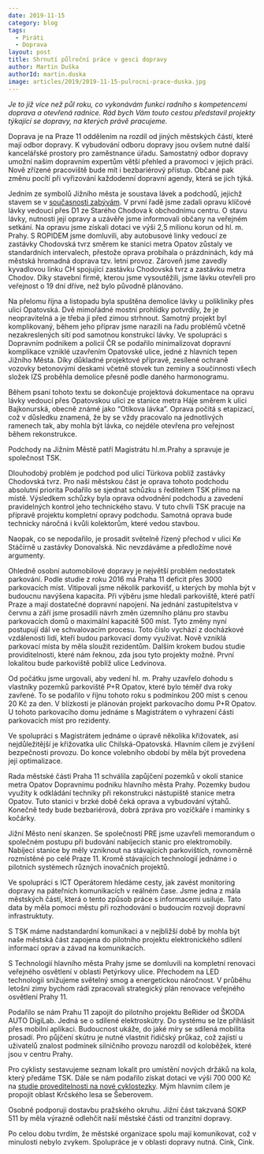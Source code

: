 ```yaml
---
date: 2019-11-15
category: blog
tags: 
  - Piráti 
  - Doprava
layout: post
title: Shrnutí půlroční práce v gesci dopravy
author: Martin Duška
authorId: martin.duska
image: articles/2019/2019-11-15-pulrocni-prace-duska.jpg
---
```


*Je to již více než půl roku, co vykonávám funkci radního s kompetencemi doprava a otevřená radnice. Rád bych Vám touto cestou představil projekty týkající se dopravy, na kterých právě pracujeme.*

Doprava je na Praze 11 oddělením na rozdíl od jiných městských částí, které mají odbor dopravy. K vybudování odboru dopravy jsou ovšem nutné další kancelářské prostory pro zaměstnance úřadu. Samostatný odbor dopravy umožní našim dopravním expertům větší přehled a pravomoci v jejich práci. Nově zřízené pracoviště bude mít i bezbariérový přístup. Občané pak změnu pocítí při vyřizování každodenní dopravní agendy, která se jich týká.


Jedním ze symbolů Jižního města je soustava lávek a podchodů, jejichž stavem se v [současnosti zabývám](https://praha11.pirati.cz/tiskove-zpravy/mostni-prohlidka/). V první řadě jsme zadali opravu klíčové lávky vedoucí přes D1 ze Starého Chodova k obchodnímu centru. O stavu lávky, nutnosti její opravy a uzávěře jsme informovali občany na veřejném setkání. Na opravu jsme získali dotaci ve výši 2,5 milionu korun od hl. m. Prahy. S ROPIDEM jsme domluvili, aby autobusové linky vedoucí ze zastávky Chodovská tvrz směrem ke stanici metra Opatov zůstaly ve standardních intervalech, přestože oprava probíhala o prázdninách, kdy má městská hromadná doprava tzv. letní provoz. Zároveň jsme zavedly kyvadlovou linku CH spojující zastávku Chodovská tvrz a zastávku metra Chodov. Díky stavební firmě, kterou jsme vysoutěžili, jsme lávku otevřeli pro veřejnost o 19 dní dříve, než bylo původně plánováno.

Na přelomu října a listopadu byla spuštěna demolice lávky u polikliniky přes ulici Opatovská. Dvě mimořádné mostní prohlídky potvrdily, že je neopravitelná a je třeba ji před zimou strhnout. Samotný projekt byl komplikovaný, během jeho příprav jsme narazili na řadu problémů včetně nezakreslených sítí pod samotnou konstrukcí lávky. Ve spolupráci s Dopravním podnikem a policií ČR se podařilo minimalizovat dopravní komplikace vzniklé uzavřením Opatovské ulice, jedné z hlavních tepen Jižního Města. Díky důkladné projektové přípravě, zesílené ochraně vozovky betonovými deskami včetně stovek tun zeminy a součinnosti všech složek IZS proběhla demolice přesně podle daného harmonogramu.

Během psaní tohoto textu se dokončuje projektová dokumentace na opravu lávky vedoucí přes Opatovskou ulici ze stanice metra Háje směrem k ulici Bajkonurská, obecně známé jako “Otíkova lávka”. Oprava počítá s etapizací, což v důsledku znamená, že by se vždy pracovalo na jednotlivých ramenech tak, aby mohla být lávka, co nejdéle otevřena pro veřejnost během rekonstrukce.


Podchody na Jižním Městě patří Magistrátu hl.m.Prahy a spravuje je společnost TSK.  

Dlouhodobý problém je podchod pod ulicí Türkova poblíž zastávky Chodovská tvrz. Pro naši městskou část je oprava tohoto podchodu absolutní priorita Podařilo se sjednat schůzku s ředitelem TSK přímo na místě. Výsledkem schůzky byla oprava odvodnění podchodu a zavedení pravidelných kontrol jeho technického stavu. V tuto chvíli TSK pracuje na přípravě projektu kompletní opravy podchodu. Samotná oprava bude technicky náročná i kvůli kolektorům, které vedou stavbou.

Naopak, co se nepodařilo, je prosadit světelně řízený přechod v ulici Ke Stáčírně u zastávky Donovalská. Nic nevzdáváme a předložíme nové argumenty.

Ohledně osobní automobilové dopravy je největší problém nedostatek parkování. Podle studie z roku 2016 má Praha 11 deficit přes 3000 parkovacích míst. Vitipovali jsme několik parkovišť, u kterých by mohla být v budoucnu navýšena kapacita. Při výběru jsme hledali parkoviště, které patří Praze a mají dostatečné dopravní napojení. Na jednání zastupitelstva v červnu a září jsme prosadili návrh změn územního plánu pro stavbu parkovacích domů o maximální kapacitě 500 míst. Tyto změny nyní postupují dál ve schvalovacím procesu. Toto číslo vychází z docházkové vzdálenosti lidí, kteří budou parkovací domy využívat. Nově vzniklá parkovací místa by měla sloužit rezidentům. Dalším krokem budou studie providitelnosti, které nám řeknou, zda jsou tyto projekty možné. První lokalitou bude parkoviště poblíž ulice Ledvinova.

Od počátku jsme urgovali, aby vedení hl. m. Prahy uzavřelo dohodu s vlastníky pozemků parkoviště P+R Opatov, které bylo téměř dva roky zavřené. To se podařilo v říjnu tohoto roku s podmínkou 200 míst s cenou 20 Kč za den. V blízkosti  je plánován projekt parkovacího domu P+R Opatov. U tohoto parkovacího domu jednáme s Magistrátem o vyhrazení části parkovacích míst pro rezidenty.

Ve spolupráci s Magistrátem jednáme o úpravě několika křižovatek, asi nejdůležitější je křižovatka ulic Chilská-Opatovská. Hlavním cílem je zvýšení bezpečnosti provozu. Do konce volebního období by měla být provedena její optimalizace. 

Rada městské části Praha 11 schválila zapůjčení pozemků v okolí stanice metra Opatov Dopravnímu podniku hlavního města Prahy. Pozemky budou využity k odkládání techniky při rekonstrukci nástupiště stanice metra Opatov. Tuto stanici v brzké době čeká oprava a vybudování výtahů. Konečně tedy bude bezbariérová, dobrá zpráva pro vozíčkáře i maminky s kočárky.

Jižní Město není skanzen. Se společností PRE jsme uzavřeli memorandum o společném postupu při budování nabíjecích stanic pro elektromobily. Nabíjecí stanice by měly vzniknout na stávajících parkovištích, rovnoměrně rozmístěné po celé Praze 11. Kromě stávajících technologií jednáme i o pilotních systémech různých inovačních projektů.

Ve spolupráci s ICT Operátorem hledáme cesty, jak zavést monitoring dopravy na páteřních komunikacích v reálném čase. Jsme jedna z mála městských částí, která o tento způsob práce s informacemi usiluje. Tato data by měla pomoci městu při rozhodování o budoucím rozvoji dopravní infrastruktuty.

S TSK máme nadstandardní komunikaci a v nejbližší době by mohla být naše městská část zapojena do pilotního projektu elektronického sdílení informací oprav a závad na komunikacích.

S Technologií hlavního města Prahy jsme se domluvili na kompletní renovaci veřejného osvětlení v oblasti Petýrkovy ulice. Přechodem na LED technologii snižujeme světelný smog a energetickou náročnost. V průběhu letošní zimy bychom rádi zpracovali strategický plán renovace veřejného osvětlení Prahy 11.

Podařilo se nám Prahu 11 zapojit do pilotního projektu BeRider od ŠKODA AUTO DigiLab. Jedná se o sdílené elektroskútry. Do systému se lze přihlásit přes mobilní aplikaci. Budoucnost ukáže, do jaké míry se sdílená mobilita prosadí.  Pro půjčení skútru je nutné vlastnit řidičský průkaz, což zajistí u uživatelů znalost podmínek silničního provozu narozdíl od koloběžek, které jsou v centru Prahy.

Pro cyklisty sestavujeme seznam lokalit pro umístění nových držáků na kola, který předáme TSK. Dále se nám podařilo získat dotaci ve výši 700 000 Kč na [studie proveditelnosti na nové cyklostezky](https://praha11.pirati.cz/tiskove-zpravy/cyklistika/). Mým hlavním cílem je propojit oblast Krčského lesa se Šeberovem. 

Osobně podporuji dostavbu pražského okruhu. Jižní část takzvaná SOKP 511 by měla výrazně odlehčit naší městské části od tranzitní dopravy.

Po celou dobu tvrdím, že městské organizace spolu mají komunikovat, což v minulosti nebylo zvykem. Spolupráce je v oblasti dopravy nutná. Cink, Cink.
